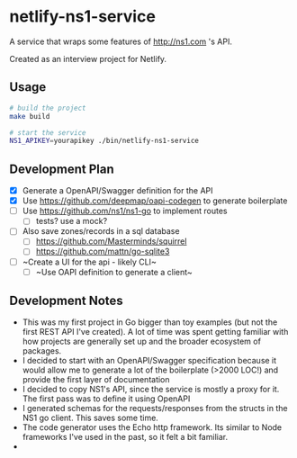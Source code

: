# netlify-ns1-service

A service that wraps some features of <http://ns1.com> 's API.

Created as an interview project for Netlify.

## Usage

```bash
# build the project
make build

# start the service
NS1_APIKEY=yourapikey ./bin/netlify-ns1-service
```

## Development Plan

- [x] Generate a OpenAPI/Swagger definition for the API
- [x] Use <https://github.com/deepmap/oapi-codegen> to generate boilerplate
- [ ] Use <https://github.com/ns1/ns1-go> to implement routes
    + [ ] tests? use a mock?
- [ ] Also save zones/records in a sql database
    + [ ] https://github.com/Masterminds/squirrel
    + [ ] https://github.com/mattn/go-sqlite3
- [ ] ~Create a UI for the api - likely CLI~
    + [ ] ~Use OAPI definition to generate a client~

## Development Notes

- This was my first project in Go bigger than toy examples (but not the first REST API I've created).  A lot of time was spent getting familiar with how projects are generally set up and the broader ecosystem of packages.
- I decided to start with an OpenAPI/Swagger specification because it would allow me to generate a lot of the boilerplate (>2000 LOC!) and provide the first layer of documentation
- I decided to copy NS1's API, since the service is mostly a proxy for it.  The first pass was to define it using OpenAPI
- I generated schemas for the requests/responses from the structs in the NS1 go client.  This saves some time.
- The code generator uses the Echo http framework.  Its similar to Node frameworks I've used in the past, so it felt a bit familiar.
- 
